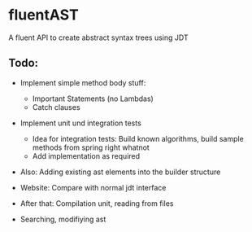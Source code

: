 # fluentAST
A fluent API to create abstract syntax trees using JDT

## Todo: 

- Implement simple method body stuff: 
    - Important Statements (no Lambdas)
    - Catch clauses
    
- Implement unit und integration tests
    - Idea for integration tests: Build known algorithms, build sample methods from spring right whatnot
    - Add implementation as required
    
- Also: Adding existing ast elements into the builder structure

- Website: Compare with normal jdt interface

- After that: Compilation unit, reading from files
- Searching, modifiying ast     